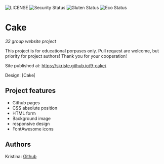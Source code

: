 ![LICENSE](https://img.shields.io/badge/license-MIT-blue.svg?style=flat-square)
![Security Status](https://img.shields.io/security-headers?label=Security&url=https%3A%2F%2Fgithub.com&style=flat-square)
![Gluten Status](https://img.shields.io/badge/Gluten-Free-green.svg)
![Eco Status](https://img.shields.io/badge/ECO-Friendly-green.svg)

# Cake

_32 group website project_

This project is for educational porpuses only. Pull request are welcome, but priority for project authors! Thank you for your cooperation!

Site published at: https://skriste.github.io/9-cake/

Design: [Cake]

## Project features

- Github pages 
- CSS absolute position
- HTML form
- Background image
- responsive design
- FontAwesome icons


## Authors

Kristina: [Github](https://github.com/Skriste)